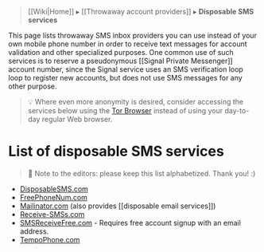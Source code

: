 > [[Wiki|Home]] ▸ [[Throwaway account providers]] ▸ **Disposable SMS services**

This page lists throwaway SMS inbox providers you can use instead of your own mobile phone number in order to receive text messages for account validation and other specialized purposes. One common use of such services is to reserve a pseudonymous [[Signal Private Messenger]] account number, since the Signal service uses an SMS verification loop loop to register new accounts, but does not use SMS messages for any other purpose.

> 💡 Where even more anonymity is desired, consider accessing the services below using the [Tor Browser](https://torproject.org/) instead of using your day-to-day regular Web browser.

# List of disposable SMS services

> 📝 Note to the editors: please keep this list alphabetized. Thank you! :)

* [DisposableSMS.com](https://disposablesms.com/)
* [FreePhoneNum.com](https://freephonenum.com/)
* [Mailinator.com](https://www.mailinator.com/) (also provides [[disposable email services]])
* [Receive-SMSs.com](https://receive-smss.com/)
* [SMSReceiveFree.com](https://smsreceivefree.com/) - Requires free account signup with an email address.
* [TempoPhone.com](https://tempophone.com/)